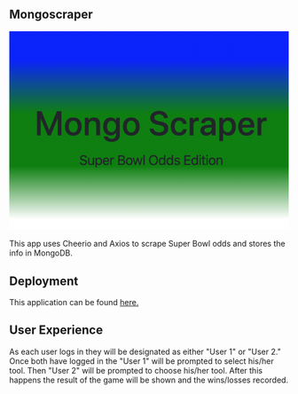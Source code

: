 ## Mongoscraper


![alt text][logo]

[logo]: https://github.com/mattkrebs1974/mongoscraper/blob/master/MongoScraper%20copy.png


This app uses Cheerio and Axios to scrape Super Bowl odds and stores the info in MongoDB.

## Deployment 

This application can be found [here.]()

## User Experience

As each user logs in they will be designated as either "User 1" or "User 2." Once both have logged in the "User 1" will be prompted to select his/her tool. Then "User 2" will be prompted to choose his/her tool. After this happens the result of the game will be shown and the wins/losses recorded.  


